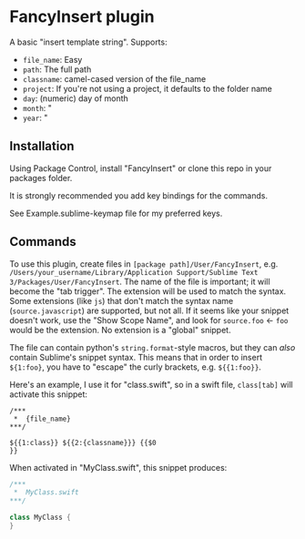FancyInsert plugin
==================

A basic "insert template string".  Supports:

- `file_name`: Easy
- `path`: The full path
- `classname`: camel-cased version of the file_name
- `project`: If you're not using a project, it defaults to the folder name
- `day`: (numeric) day of month
- `month`: "
- `year`: "



Installation
------------

Using Package Control, install "FancyInsert" or clone this repo in your packages folder.

It is strongly recommended you add key bindings for the commands.

See Example.sublime-keymap file for my preferred keys.

Commands
--------

To use this plugin, create files in `[package path]/User/FancyInsert`, e.g. `/Users/your_username/Library/Application Support/Sublime Text 3/Packages/User/FancyInsert`.  The name of the file is important; it will become the "tab trigger".  The extension will be used to match the syntax.  Some extensions (like `js`) that don't match the syntax name (`source.javascript`) are supported, but not all.  If it seems like your snippet doesn't work, use the "Show Scope Name", and look for `source.foo` <- `foo` would be the extension.  No extension is a "global" snippet.

The file can contain python's `string.format`-style macros, but they can *also* contain Sublime's snippet syntax.  This means that in order to insert `${1:foo}`, you have to "escape" the curly brackets, e.g. `${{1:foo}}`.

Here's an example, I use it for "class.swift", so in a swift file, `class[tab]` will activate this snippet:

```
/***
 *  {file_name}
***/

${{1:class}} ${{2:{classname}}} {{$0
}}
```

When activated in "MyClass.swift", this snippet produces:

```swift
/***
 *  MyClass.swift
***/

class MyClass {
}
```
